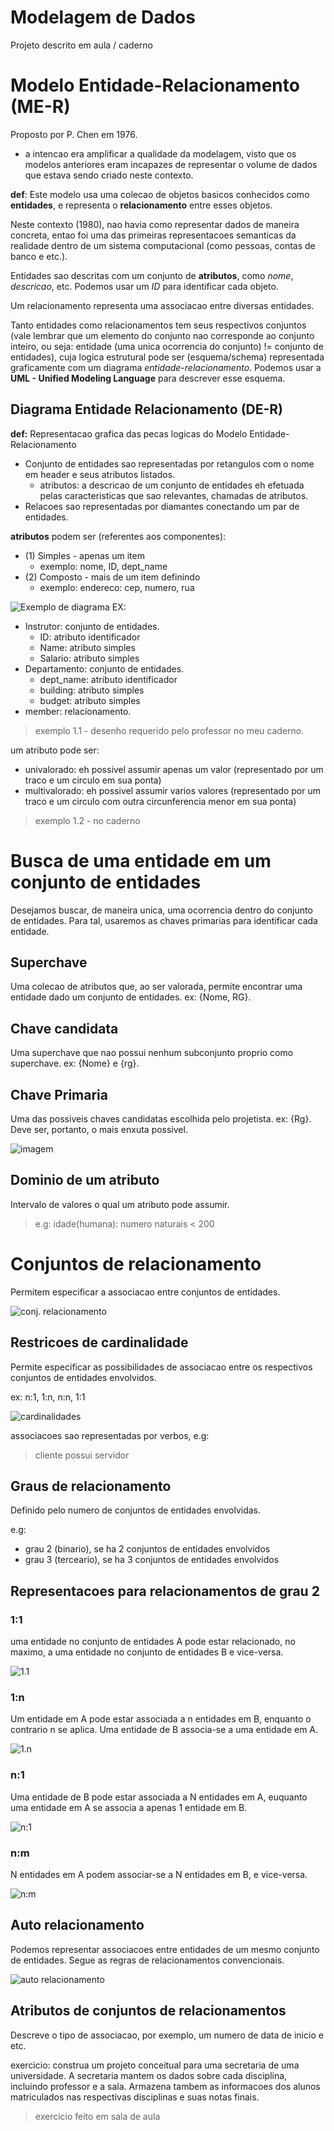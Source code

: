# Modelagem de Dados

Projeto descrito em aula / caderno

# Modelo Entidade-Relacionamento (ME-R)
Proposto por P. Chen em 1976.
- a intencao era amplificar a qualidade da modelagem, visto que os modelos anteriores eram incapazes de representar o volume de dados que estava sendo criado neste contexto.

__def__: Este modelo usa uma colecao de objetos basicos conhecidos como __entidades__, e representa o __relacionamento__ entre esses objetos. 

Neste contexto (1980), nao havia como representar dados de maneira concreta, entao foi uma das primeiras representacoes semanticas da realidade dentro de um sistema computacional (como pessoas, contas de banco e etc.).

Entidades sao descritas com um conjunto de __atributos__, como _nome_, _descricao_, etc. Podemos usar um _ID_ para identificar cada objeto.

Um relacionamento representa uma associacao entre diversas entidades. 

Tanto entidades como relacionamentos tem seus respectivos conjuntos (vale lembrar que um elemento do conjunto nao corresponde ao conjunto inteiro, ou seja: entidade (uma unica ocorrencia do conjunto) != conjunto de entidades), cuja logica estrutural pode ser (esquema/schema) representada graficamente com um diagrama _entidade-relacionamento_. Podemos usar a __UML - Unified Modeling Language__ para descrever esse esquema.

## Diagrama Entidade Relacionamento (DE-R)

__def:__ Representacao grafica das pecas logicas do Modelo Entidade-Relacionamento

- Conjunto de entidades sao representadas por retangulos com o nome em header e seus atributos listados. 
    - atributos: a descricao de um conjunto de entidades eh efetuada pelas caracteristicas  que sao relevantes, chamadas de atributos.
- Relacoes sao representadas por diamantes conectando um par de entidades.


__atributos__ podem ser (referentes aos componentes):
- (1) Simples - apenas um item 
    - exemplo: nome, ID, dept_name
- (2) Composto - mais de um item definindo
    - exemplo: endereco: cep, numero, rua


![Exemplo de diagrama](../../dist/1742324795_grim.png)
EX: 
- Instrutor: conjunto de entidades.
    - ID: atributo identificador
    - Name: atributo simples
    - Salario: atributo simples
- Departamento: conjunto de entidades.
    - dept_name: atributo identificador
    - building: atributo simples
    - budget: atributo simples
- member: relacionamento.

> exemplo 1.1 - desenho requerido pelo professor no meu caderno.

um atributo pode ser:
- univalorado: eh possivel assumir apenas um valor (representado por um traco e um circulo em sua ponta)
- multivalorado: eh possivel assumir varios valores (representado por um traco e um circulo com outra circunferencia menor em sua ponta)

> exemplo 1.2 - no caderno

# Busca de uma entidade em um conjunto de entidades

Desejamos buscar, de maneira unica, uma ocorrencia dentro do conjunto de entidades. Para tal, usaremos as chaves primarias para identificar cada entidade.

## Superchave
Uma colecao de atributos que, ao ser valorada, permite encontrar uma entidade dado um conjunto de entidades. ex: {Nome, RG}.

## Chave candidata
Uma superchave que nao possui nenhum subconjunto proprio como superchave. ex: {Nome} e {rg}.

## Chave Primaria
Uma das possiveis chaves candidatas escolhida pelo projetista. ex: {Rg}. Deve ser, portanto, o mais enxuta possivel.

![imagem](../../dist/1742923240_grim.png)

## Dominio de um atributo
Intervalo de valores o qual um atributo pode assumir.

> e.g: idade(humana): numero naturais < 200

# Conjuntos de relacionamento
Permitem especificar a associacao entre conjuntos de entidades.

![conj. relacionamento](../../dist/1742924770_grim.png)


## Restricoes de cardinalidade

Permite especificar as possibilidades de associacao entre os respectivos conjuntos de entidades envolvidos.

ex: n:1, 1:n, n:n, 1:1

![cardinalidades](../../dist/1742924934_grim.png)

associacoes sao representadas por verbos, e.g:

> cliente possui servidor

## Graus de relacionamento

Definido pelo numero de conjuntos de entidades envolvidas.

e.g: 
- grau 2 (binario), se ha 2 conjuntos de entidades envolvidos
- grau 3 (terceario), se ha 3 conjuntos de entidades envolvidos

## Representacoes para relacionamentos de grau 2
### 1:1
uma entidade no conjunto de entidades A pode estar relacionado, no maximo, a uma entidade no conjunto de entidades B e vice-versa.

![1.1](../../dist/1742926186_grim.png)

### 1:n
Um entidade em A pode estar associada a n entidades em B, enquanto o contrario n se aplica. Uma entidade de B associa-se a uma entidade em A.

![1.n](../../dist/1742926288_grim.png)
### n:1
Uma entidade de B pode estar associada a N entidades em A, euquanto uma entidade em A se associa a apenas 1 entidade em B.


![n:1](../../dist/1742926499_grim.png)

### n:m
N entidades em A podem associar-se a N entidades em B, e vice-versa.

![n:m](../../dist/1742926495_grim.png)

## Auto relacionamento
Podemos representar associacoes entre entidades de um mesmo conjunto de entidades. Segue as regras de relacionamentos convencionais.

![auto relacionamento](../../dist/1742928940_grim.png)

## Atributos de conjuntos de relacionamentos
Descreve o tipo de associacao, por exemplo, um numero de data de inicio e etc.

exercicio: construa um projeto conceitual para uma secretaria de uma universidade. A secretaria mantem os dados sobre cada disciplina, incluindo professor e a sala. Armazena tambem as informacoes dos alunos matriculados nas respectivas disciplinas e suas notas finais. 
> exercicio feito em sala de aula
